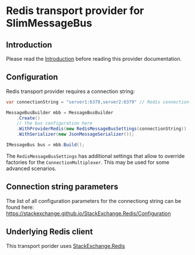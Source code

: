 # Redis transport provider for SlimMessageBus

## Introduction

Please read the [Introduction](intro.md) before reading this provider documentation.

## Configuration

Redis transport provider requires a connection string:

```cs
var connectionString = "server1:6379,server2:6379" // Redis connection string

MessageBusBuilder mbb = MessageBusBuilder
    .Create()
    // the bus configuration here
    .WithProviderRedis(new RedisMessageBusSettings(connectionString))
    .WithSerializer(new JsonMessageSerializer());

IMessageBus bus = mbb.Build();
```

The `RedisMessageBusSettings` has additional settings that allow to override factories for the `ConnectionMultiplexer`. This may be used for some advanced scenarios.

## Connection string parameters

The list of all configuration parameters for the connectiong string can be found here:
https://stackexchange.github.io/StackExchange.Redis/Configuration

## Underlying Redis client

This transport porider uses [StackExchange.Redis](https://stackexchange.github.io/StackExchange.Redis)
